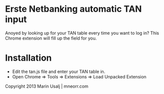 # Erste Netbanking automatic TAN input

Anoyed by looking up for your TAN table every time you want to log in?
This Chrome extension will fill up the field for you.

# Installation

  - Edit the tan.js file and enter your TAN table in.
  - Open Chrome => Tools => Extensions => Load Unpacked Extension



Copyright 2013 Marin Usalj | mneorr.com
